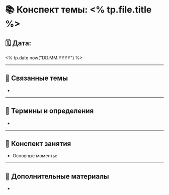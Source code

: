 # 📚 Конспект темы: <% tp.file.title %>

## 🗓 Дата: 
<% tp.date.now("DD.MM.YYYY") %>

---

## 🧩 Связанные темы
-

---

## 📌 Термины и определения
- 

---

## 📖 Конспект занятия
- Основные моменты:

---

## 🔗 Дополнительные материалы
- 
